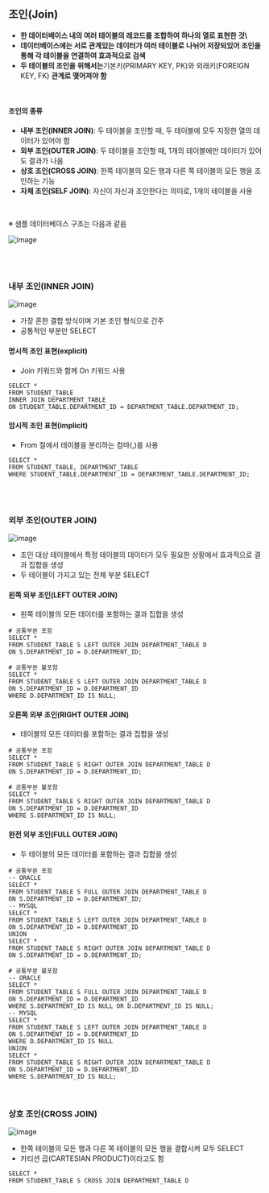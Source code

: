 ## **조인(Join)**

-   **한 데이터베이스 내의 여러 테이블의 레코드를 조합하여 하나의 열로 표현한 것\\**
-   **데이터베이스에는 서로 관계있는 데이터가 여러 테이블로 나뉘어 저장되있어 조인을 통해 각 테이블을 연결하여 효과적으로 검색**
-   **두 테이블의 조인을 위해서는**기본키(PRIMARY KEY, PK)와 외래키(FOREIGN KEY, FK) **관계로 맺어져야 함**

</br>

#### **조인의 종류**

-   **내부 조인(INNER JOIN)**: 두 테이블을 조인할 때, 두 테이블에 모두 지정한 열의 데이터가 있어야 함
-   **외부 조인(OUTER JOIN)**: 두 테이블을 조인할 때, 1개의 테이블에만 데이터가 있어도 결과가 나옴
-   **상호 조인(CROSS JOIN)**: 한쪽 테이블의 모든 행과 다른 쪽 테이블의 모든 행을 조인하는 기능
-   **자체 조인(SELF JOIN)**: 자신이 자신과 조인한다는 의미로, 1개의 테이블을 사용

</br>

※ 샘플 데이터베이스 구조는 다음과 같음

![image](https://user-images.githubusercontent.com/64777557/227437639-bad834b1-5b11-48e0-b4cb-4438b855e93e.png)

</br></br>

### **내부 조인(INNER JOIN)**

![image](https://user-images.githubusercontent.com/64777557/227437616-8829c1cb-1866-4d26-8c34-2c3bf2557965.png)

-   가장 흔한 결합 방식이며 기본 조인 형식으로 간주
-   공통적인 부분만 SELECT

#### **명시적 조인 표현(explicit)**

-   Join 키워드와 함께 On 키워드 사용

```
SELECT *
FROM STUDENT_TABLE
INNER JOIN DEPARTMENT_TABLE
ON STUDENT_TABLE.DEPARTMENT_ID = DEPARTMENT_TABLE.DEPARTMENT_ID;
```

#### **암시적 조인 표현(implicit)**

-   From 절에서 테이블을 분리하는 컴마(,)를 사용

```
SELECT *
FROM STUDENT_TABLE, DEPARTMENT_TABLE
WHERE STUDENT_TABLE.DEPARTMENT_ID = DEPARTMENT_TABLE.DEPARTMENT_ID;
```

</br></br>

### ****외부 조인(OUTER JOIN)****

![image](https://user-images.githubusercontent.com/64777557/227437674-44c939fb-dc54-40d9-b474-807d93e54d95.png)

-   조인 대상 테이블에서 특정 테이블의 데이터가 모두 필요한 상황에서 효과적으로 결과 집합을 생성
-   두 테이블이 가지고 있는 전체 부분 SELECT

#### **왼쪽 외부 조인(LEFT OUTER JOIN)**

-   왼쪽 테이블의 모든 데이터를 포함하는 결과 집합을 생성

```
# 공통부분 포함
SELECT *
FROM STUDENT_TABLE S LEFT OUTER JOIN DEPARTMENT_TABLE D
ON S.DEPARTMENT_ID = D.DEPARTMENT_ID;

# 공통부분 불포함
SELECT *
FROM STUDENT_TABLE S LEFT OUTER JOIN DEPARTMENT_TABLE D
ON S.DEPARTMENT_ID = D.DEPARTMENT_ID
WHERE D.DEPARTMENT_ID IS NULL;
```

#### **오른쪽 외부 조인(RIGHT OUTER JOIN)**

-   테이블의 모든 데이터를 포함하는 결과 집합을 생성

```
# 공통부분 포함
SELECT *
FROM STUDENT_TABLE S RIGHT OUTER JOIN DEPARTMENT_TABLE D
ON S.DEPARTMENT_ID = D.DEPARTMENT_ID;

# 공통부분 불포함
SELECT *
FROM STUDENT_TABLE S RIGHT OUTER JOIN DEPARTMENT_TABLE D
ON S.DEPARTMENT_ID = D.DEPARTMENT_ID
WHERE S.DEPARTMENT_ID IS NULL;
```

#### **완전 외부 조인(FULL OUTER JOIN)**

-   두 테이블의 모든 데이터를 포함하는 결과 집합을 생성

```
# 공통부분 포함
-- ORACLE
SELECT *
FROM STUDENT_TABLE S FULL OUTER JOIN DEPARTMENT_TABLE D
ON S.DEPARTMENT_ID = D.DEPARTMENT_ID;
-- MYSQL
SELECT *
FROM STUDENT_TABLE S LEFT OUTER JOIN DEPARTMENT_TABLE D
ON S.DEPARTMENT_ID = D.DEPARTMENT_ID
UNION
SELECT *
FROM STUDENT_TABLE S RIGHT OUTER JOIN DEPARTMENT_TABLE D
ON S.DEPARTMENT_ID = D.DEPARTMENT_ID;

# 공통부분 불포함
-- ORACLE
SELECT *
FROM STUDENT_TABLE S FULL OUTER JOIN DEPARTMENT_TABLE D
ON S.DEPARTMENT_ID = D.DEPARTMENT_ID
WHERE S.DEPARTMENT_ID IS NULL OR D.DEPARTMENT_ID IS NULL;
-- MYSQL
SELECT *
FROM STUDENT_TABLE S LEFT OUTER JOIN DEPARTMENT_TABLE D
ON S.DEPARTMENT_ID = D.DEPARTMENT_ID
WHERE D.DEPARTMENT_ID IS NULL
UNION
SELECT *
FROM STUDENT_TABLE S RIGHT OUTER JOIN DEPARTMENT_TABLE D
ON S.DEPARTMENT_ID = D.DEPARTMENT_ID
WHERE S.DEPARTMENT_ID IS NULL;
```

</br>

### **상호 조인(CROSS JOIN)**

![image](https://user-images.githubusercontent.com/64777557/227437695-15bcfb88-8f69-4475-af24-1e42f578c181.png)

-   한쪽 테이블의 모든 행과 다른 쪽 테이블의 모든 행을 결합시켜 모두 SELECT
-   카티션 곱(CARTESIAN PRODUCT)이라고도 함

```
SELECT *
FROM STUDENT_TABLE S CROSS JOIN DEPARTMENT_TABLE D
```
